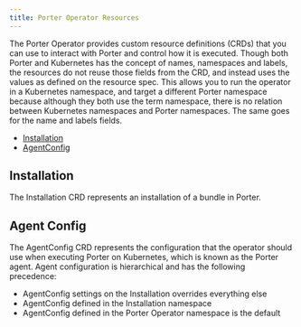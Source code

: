 ```yaml
---
title: Porter Operator Resources
---
```


The Porter Operator provides custom resource definitions (CRDs) that you can use to interact with Porter and control how it is executed.
Though both Porter and Kubernetes has the concept of names, namespaces and labels, the resources do not reuse those fields from the 
CRD, and instead uses the values as defined on the resource spec.
This allows you to run the operator in a Kubernetes namespace, and target a different Porter namespace because
although they both use the term namespace, there is no relation between Kubernetes namespaces and Porter namespaces.
The same goes for the name and labels fields.

* [Installation](#installation)
* [AgentConfig](#agent-config)

## Installation

The Installation CRD represents an installation of a bundle in Porter.

## Agent Config

The AgentConfig CRD represents the configuration that the operator should use when executing Porter on Kubernetes, which is known as the Porter agent.
Agent configuration is hierarchical and has the following precedence:

* AgentConfig settings on the Installation overrides everything else
* AgentConfig defined in the Installation namespace
* AgentConfig defined in the Porter Operator namespace is the default
